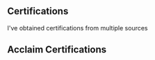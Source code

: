 ## Certifications
I've obtained certifications from multiple sources

## Acclaim Certifications
<div data-iframe-width="150" data-iframe-height="270" data-share-badge-id="25608eae-5bef-4381-84b1-d5c101d129c0"></div><script type="text/javascript" async src="//cdn.youracclaim.com/assets/utilities/embed.js"></script><div data-iframe-width="150" data-iframe-height="270" data-share-badge-id="a776be3a-99b4-44f5-b343-53edf3adc021"></div><script type="text/javascript" async src="//cdn.youracclaim.com/assets/utilities/embed.js"></script><div data-iframe-width="150" data-iframe-height="270" data-share-badge-id="fcf4c1fa-85f1-4640-9c45-f6ed849acb00"></div><script type="text/javascript" async src="//cdn.youracclaim.com/assets/utilities/embed.js"></script><div data-iframe-width="150" data-iframe-height="270" data-share-badge-id="6fdf27bc-917d-49ad-ae38-98f3d83116be"></div><script type="text/javascript" async src="//cdn.youracclaim.com/assets/utilities/embed.js"></script>


